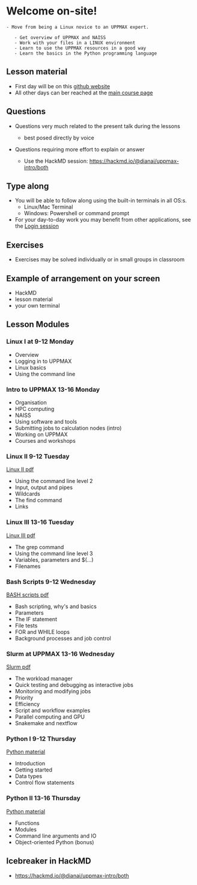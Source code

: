 # Welcome on-site!

```{admonition} Course punchline
- Move from being a Linux novice to an UPPMAX expert. 
```

```{admonition} Learning outcomes
   - Get overview of UPPMAX and NAISS
   - Work with your files in a LINUX environment
   - Learn to use the UPPMAX resources in a good way
   - Learn the basics in the Python programming language
```

## Lesson material
- First day will be on this [github website](https://uppmax.github.io/uppmax_intro/overview.html) 
- All other days can ber reached at the [main course page](https://www.uppmax.uu.se/support/courses-and-workshops/introductory-course-summer-2023/)

## Questions

- Questions very much related to the present talk during the lessons 
  - best posed directly by voice

- Questions requiring more effort to explain or answer 
  - Use the HackMD session: <https://hackmd.io/@dianai/uppmax-intro/both>

## Type along
- You will be able to follow along using the built-in terminals in all OS:s.
  - Linux/Mac Terminal
  - Windows: Powershell or command prompt
- For your day-to-day work you may benefit from other applications, see the [Login session](https://uppmax.github.io/uppmax_intro/login2.html)

## Exercises
- Exercises may be solved individually or in small groups in classroom

## Example of arrangement on your screen
- HackMD
- lesson material
- your own terminal


## Lesson Modules
### Linux I at 9-12 Monday
- Overview
- Logging in to UPPMAX
- Linux basics
- Using the command line

### Intro to UPPMAX 13-16 Monday
- Organisation
- HPC computing
- NAISS
- Using software and tools
- Submitting jobs to calculation nodes (intro)
- Working on UPPMAX
- Courses and workshops

### Linux II 9-12 Tuesday
[Linux II pdf](https://www.uppmax.uu.se/digitalAssets/560/c_560271-l_1-k_uppmax-linux-ii.pptx.pdf)
- Using the command line level 2
- Input, output and pipes
- Wildcards
- The find command
- Links
### Linux III 13-16 Tuesday
[Linux III pdf](https://www.uppmax.uu.se/digitalAssets/560/c_560271-l_1-k_uppmax-linux-iii.pptx.pdf)
- The grep command
- Using the command line level 3
- Variables, parameters and $(...)
- Filenames
### Bash Scripts 9-12 Wednesday
[BASH scripts pdf](https://www.uppmax.uu.se/digitalAssets/560/c_560271-l_1-k_uppmax-bash-scripts.pptx.pdf)
- Bash scripting, why's and basics
- Parameters
- The IF statement
- File tests
- FOR and WHILE loops
- Background processes and job control
### Slurm at UPPMAX 13-16 Wednesday
[Slurm pdf](https://www.uppmax.uu.se/digitalAssets/560/c_560271-l_1-k_uppmax-slurm-2022.pdf)
- The workload manager
- Quick testing and debugging as interactive jobs
- Monitoring and modifying jobs
- Priority
- Efficiency
- Script and workflow examples
- Parallel computing and GPU
- Snakemake and nextflow
### Python I 9-12 Thursday
[Python material](https://uppmax.github.io/uppmax_intro_python/)
- Introduction
- Getting started
- Data types
- Control flow statements
### Python II 13-16 Thursday
[Python material](https://uppmax.github.io/uppmax_intro_python/)
- Functions
- Modules
- Command line arguments and IO
- Object-oriented Python (bonus)


## Icebreaker in HackMD
- <https://hackmd.io/@dianai/uppmax-intro/both>

